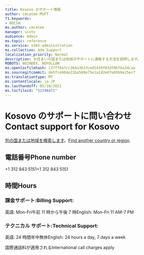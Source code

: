 ```yaml
---
title: Kosovo のサポート情報
author: cmcatee-MSFT
f1.keywords:
- NOCSH
ms.author: cmcatee
manager: scotv
audience: Admin
ms.topic: reference
ms.service: o365-administration
ms.collection: Adm_Support
localization_priority: Normal
description: お住まいの国または地域のサポートに連絡する方法を説明します。
ROBOTS: NOINDEX, NOFOLLOW
ms.openlocfilehash: c37ff8a7cc364a3633ced5439f03df0bfba3dcaa
ms.sourcegitcommit: de5fce90de22ba588e75e1a1d2e87e03b9e25ec7
ms.translationtype: MT
ms.contentlocale: ja-JP
ms.lasthandoff: 05/10/2021
ms.locfileid: "52298471"
---
```

# <a name="contact-support-for-kosovo"></a><span data-ttu-id="cc6bc-103">Kosovo のサポートに問い合わせ</span><span class="sxs-lookup"><span data-stu-id="cc6bc-103">Contact support for Kosovo</span></span>

<span data-ttu-id="cc6bc-104">[別の国または地域を検索します](../../business-video/get-help-support.md)。</span><span class="sxs-lookup"><span data-stu-id="cc6bc-104">[Find another country or region](../../business-video/get-help-support.md).</span></span>

## <a name="phone-number"></a><span data-ttu-id="cc6bc-105">電話番号</span><span class="sxs-lookup"><span data-stu-id="cc6bc-105">Phone number</span></span>
<span data-ttu-id="cc6bc-106">+1 312 843 5151</span><span class="sxs-lookup"><span data-stu-id="cc6bc-106">+1 312 843 5151</span></span>

## <a name="hours"></a><span data-ttu-id="cc6bc-107">時間</span><span class="sxs-lookup"><span data-stu-id="cc6bc-107">Hours</span></span>
### <a name="billing-support"></a><span data-ttu-id="cc6bc-108">課金サポート:</span><span class="sxs-lookup"><span data-stu-id="cc6bc-108">Billing Support:</span></span>

<span data-ttu-id="cc6bc-109">英語: Mon-Fri午前 11 時から午後 7 時</span><span class="sxs-lookup"><span data-stu-id="cc6bc-109">English: Mon-Fri 11 AM-7 PM</span></span>

### <a name="technical-support"></a><span data-ttu-id="cc6bc-110">テクニカル サポート:</span><span class="sxs-lookup"><span data-stu-id="cc6bc-110">Technical Support:</span></span>

<span data-ttu-id="cc6bc-111">英語: 24 時間年中無休</span><span class="sxs-lookup"><span data-stu-id="cc6bc-111">English: 24 hours a day, 7 days a week</span></span>

<span data-ttu-id="cc6bc-112">国際通話料が適用される</span><span class="sxs-lookup"><span data-stu-id="cc6bc-112">International call charges apply</span></span>
